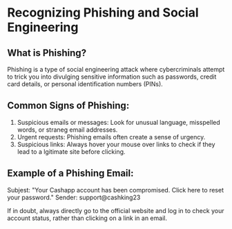 # Recognizing Phishing and Social Engineering 
## What is Phishing?
Phishing is a type of social engineering attack where cybercriminals attempt to trick you into divulging sensitive information such as passwords, credit card details, or personal identification numbers (PINs).
## Common Signs of Phishing:
1. Suspicious emails or messages: Look for unusual language, misspelled words, or straneg email addresses.
2. Urgent requests: Phishing emails often create a sense of urgency.
3. Suspicious links: Always hover your mouse over links to check if they lead to a lgitimate site before clicking.
## Example of a Phishing Email:
Subjest: "Your Cashapp account has been compromised. Click here to reset your password."
Sender: support@cashking23

If in doubt, always directly go to the official website and log in to check your account status, rather than clicking on a link in an email. 
